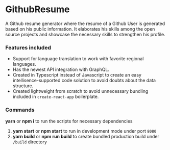 # GithubResume #

A Github resume generator where the resume of a Github User is generated based on his public information. It elaborates his skills among the open source projects and showcase the necessary skills to strengthen his profile.

### Features included ###

- Support for language translation to work with favorite regional languages.
- Has the newest API integration with GraphQL.
- Created in Typescript instead of Javascript to create an easy intellisence-supported code solution to avoid doubts about the data structure.
- Created lightweight from scratch to avoid unnecessary bundling included in `create-react-app` boilerplate.

### Commands ###

**yarn** or **npm i** to run the scripts for necessary dependencies

1. **yarn start** or **npm start** to run in development mode under port `8080`
2. **yarn build** or **npm run build** to create bundled production build under `/build` directory
